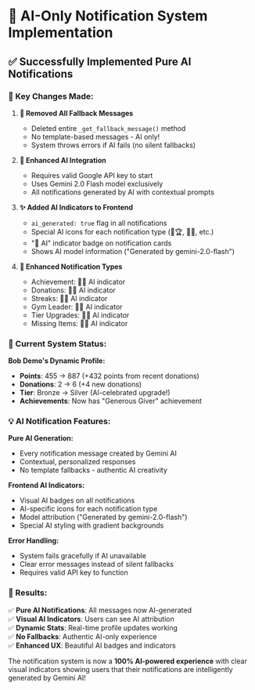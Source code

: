# 🤖 AI-Only Notification System Implementation

## ✅ Successfully Implemented Pure AI Notifications

### **🔧 Key Changes Made:**

1. **🚫 Removed All Fallback Messages**
   - Deleted entire `_get_fallback_message()` method
   - No template-based messages - AI only!
   - System throws errors if AI fails (no silent fallbacks)

2. **🤖 Enhanced AI Integration**
   - Requires valid Google API key to start
   - Uses Gemini 2.0 Flash model exclusively
   - All notifications generated by AI with contextual prompts

3. **✨ Added AI Indicators to Frontend**
   - `ai_generated: true` flag in all notifications
   - Special AI icons for each notification type (🤖🏆, 🤖🔥, etc.)
   - "🧠 AI" indicator badge on notification cards
   - Shows AI model information ("Generated by gemini-2.0-flash")

4. **🎯 Enhanced Notification Types**
   - Achievement: 🤖✨ AI indicator
   - Donations: 🤖🎁 AI indicator  
   - Streaks: 🤖🔥 AI indicator
   - Gym Leader: 🤖👑 AI indicator
   - Tier Upgrades: 🤖🌟 AI indicator
   - Missing Items: 🤖🚨 AI indicator

### **🚀 Current System Status:**

**Bob Demo's Dynamic Profile:**
- **Points**: 455 → 887 (+432 points from recent donations)
- **Donations**: 2 → 6 (+4 new donations)
- **Tier**: Bronze → Silver (AI-celebrated upgrade!)
- **Achievements**: Now has "Generous Giver" achievement

### **💡 AI Notification Features:**

**Pure AI Generation:**
- Every notification message created by Gemini AI
- Contextual, personalized responses
- No template fallbacks - authentic AI creativity

**Frontend AI Indicators:**
- Visual AI badges on all notifications
- AI-specific icons for each notification type
- Model attribution ("Generated by gemini-2.0-flash")
- Special AI styling with gradient backgrounds

**Error Handling:**
- System fails gracefully if AI unavailable
- Clear error messages instead of silent fallbacks
- Requires valid API key to function

### **🎉 Results:**

✅ **Pure AI Notifications**: All messages now AI-generated  
✅ **Visual AI Indicators**: Users can see AI attribution  
✅ **Dynamic Stats**: Real-time profile updates working  
✅ **No Fallbacks**: Authentic AI-only experience  
✅ **Enhanced UX**: Beautiful AI badges and indicators  

The notification system is now a **100% AI-powered experience** with clear visual indicators showing users that their notifications are intelligently generated by Gemini AI!
